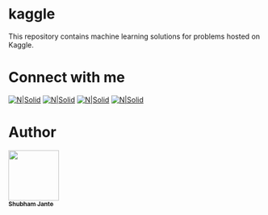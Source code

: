 # kaggle
This repository contains machine learning solutions for problems hosted on Kaggle.

# Connect with me

[![N|Solid](https://cpythonian.files.wordpress.com/2018/04/facebook.png)](https://facebook.com/janteshubham)
[![N|Solid](https://cpythonian.files.wordpress.com/2018/04/linkedin.png)](http://linkedin.com/in/shubhamjante)
[![N|Solid](https://cpythonian.files.wordpress.com/2018/04/instagram.png)](http://instagram.com/janteshubham)
[![N|Solid](https://cpythonian.files.wordpress.com/2018/04/twitter.png)](http://twitter.com/shubham_jante)

# Author
[<img src="https://avatars3.githubusercontent.com/u/14140328?s=460&v=4" width="100px;"/><br /><sub><b>Shubham Jante</b></sub>](https://github.com/shubhamjante)
